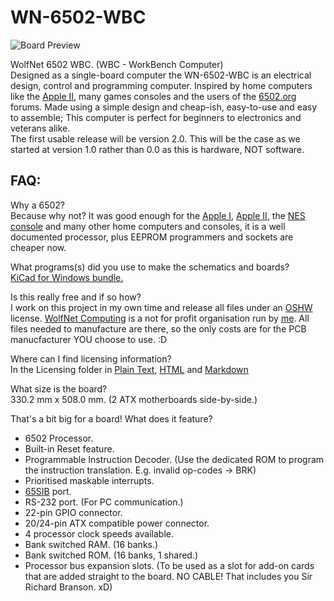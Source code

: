 # WN-6502-WBC

![Board Preview](https://user-images.githubusercontent.com/65527568/166680765-ae8e56c6-4529-4d3d-b18a-2e8129bc0c34.png)

WolfNet 6502 WBC. (WBC - WorkBench Computer)  
Designed as a single-board computer the WN-6502-WBC is an electrical design, control and programming computer. Inspired by home computers like the [Apple II](https://en.wikipedia.org/wiki/Apple_II), many games consoles and the users of the [6502.org](http://6502.org) forums. Made using a simple design and cheap-ish, easy-to-use and easy to assemble; This computer is perfect for beginners to electronics and veterans alike.  
The first usable release will be version 2.0. This will be the case as we started at version 1.0 rather than 0.0 as this is hardware, NOT software.

## FAQ:  
Why a 6502?  
Because why not? It was good enough for the [Apple I](https://en.wikipedia.org/wiki/Apple_I), [Apple II](https://en.wikipedia.org/wiki/Apple_II), the [NES console](https://en.wikipedia.org/wiki/Ricoh_2A03) and many other home computers and consoles, it is a well documented processor, plus EEPROM programmers and sockets are cheaper now.

What programs(s) did you use to make the schematics and boards?  
[KiCad for Windows bundle.](https://www.kicad.org/download/windows/)

Is this really free and if so how?  
I work on this project in my own time and release all files under an [OSHW](https://www.oshwa.org) license. [WolfNet Computing](https://github.com/WolfNet-Computing) is a not for profit organisation run by [me](https://github.com/TheAlmostGenius). All files needed to manufacture are there, so the only costs are for the PCB manucfacturer YOU choose to use. :D

Where can I find licensing information?  
In the Licensing folder in [Plain Text](LICENSE), [HTML](https://thealmostgenius.geekgalaxy.com/WolfNet-6502-WBC/license.html) and [Markdown](LICENSE.md)

What size is the board?  
330.2 mm x 508.0 mm. (2 ATX motherboards side-by-side.)

That's a bit big for a board! What does it feature?
- 6502 Processor.
- Built-in Reset feature.
- Programmable Instruction Decoder. (Use the dedicated ROM to program the instruction translation. E.g. invalid op-codes -> BRK)
- Prioritised maskable interrupts.
- [65SIB](http://forum.6502.org/viewtopic.php?p=10957#p10957) port.
- RS-232 port. (For PC communication.)
- 22-pin GPIO connector.
- 20/24-pin ATX compatible power connector.
- 4 processor clock speeds available.
- Bank switched RAM. (16 banks.)
- Bank switched ROM. (16 banks, 1 shared.)
- Processor bus expansion slots. (To be used as a slot for add-on cards that are added straight to the board. NO CABLE! That includes you Sir Richard Branson. xD)
